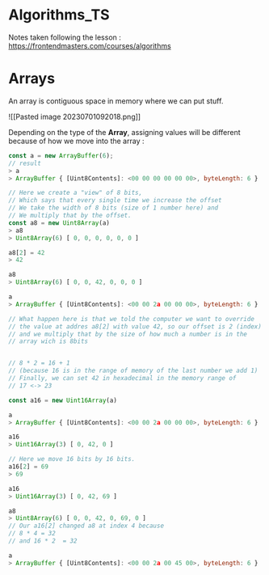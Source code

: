 # Algorithms_TS
Notes taken following the lesson : https://frontendmasters.com/courses/algorithms

# Arrays

An array is contiguous space in memory where we can put stuff.

![[Pasted image 20230701092018.png]]

Depending on the type of the **Array**, assigning values will be different because of how we move into the array : 
```js
const a = new ArrayBuffer(6);
// result
> a 
> ArrayBuffer { [Uint8Contents]: <00 00 00 00 00 00>, byteLength: 6 }

// Here we create a "view" of 8 bits,
// Which says that every single time we increase the offset
// We take the width of 8 bits (size of 1 number here) and
// We multiply that by the offset.
const a8 = new Uint8Array(a)
> a8
> Uint8Array(6) [ 0, 0, 0, 0, 0, 0 ]

a8[2] = 42
> 42

a8
> Uint8Array(6) [ 0, 0, 42, 0, 0, 0 ]

a
> ArrayBuffer { [Uint8Contents]: <00 00 2a 00 00 00>, byteLength: 6 }

// What happen here is that we told the computer we want to override
// the value at addres a8[2] with value 42, so our offset is 2 (index)
// and we multiply that by the size of how much a number is in the 
// array wich is 8bits


// 8 * 2 = 16 + 1 
// (because 16 is in the range of memory of the last number we add 1)
// Finally, we can set 42 in hexadecimal in the memory range of 
// 17 <-> 23

const a16 = new Uint16Array(a)

a
> ArrayBuffer { [Uint8Contents]: <00 00 2a 00 00 00>, byteLength: 6 }

a16
> Uint16Array(3) [ 0, 42, 0 ]

// Here we move 16 bits by 16 bits.
a16[2] = 69
> 69

a16
> Uint16Array(3) [ 0, 42, 69 ]

a8
> Uint8Array(6) [ 0, 0, 42, 0, 69, 0 ]
// Our a16[2] changed a8 at index 4 because 
// 8 * 4 = 32
// and 16 * 2  = 32

a
> ArrayBuffer { [Uint8Contents]: <00 00 2a 00 45 00>, byteLength: 6 }

```

